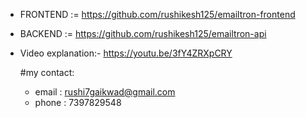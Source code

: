 - FRONTEND := https://github.com/rushikesh125/emailtron-frontend
- BACKEND := https://github.com/rushikesh125/emailtron-api

- Video explanation:- https://youtu.be/3fY4ZRXpCRY

  #my contact:
   - email : rushi7gaikwad@gmail.com
   - phone : 7397829548
